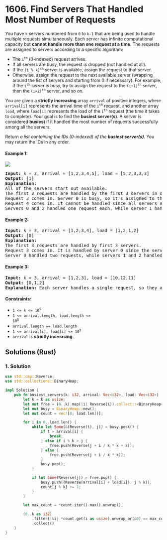 # 1606. Find Servers That Handled Most Number of Requests
You have `k` servers numbered from `0` to `k-1` that are being used to handle multiple requests simultaneously. Each server has infinite computational capacity but **cannot handle more than one request at a time**. The requests are assigned to servers according to a specific algorithm:

* The <code>i<sup>th</sup></code> (0-indexed) request arrives.
* If all servers are busy, the request is dropped (not handled at all).
* If the <code>(i % k)<sup>th</sup></code> server is available, assign the request to that server.
* Otherwise, assign the request to the next available server (wrapping around the list of servers and starting from 0 if necessary). For example, if the <code>i<sup>th</sup></code> server is busy, try to assign the request to the <code>(i+1)<sup>th</sup></code> server, then the <code>(i+2)<sup>th</sup></code> server, and so on.

You are given a **strictly increasing** array `arrival` of positive integers, where `arrival[i]` represents the arrival time of the <code>i<sup>th</sup></code> request, and another array `load`, where `load[i]` represents the load of the <code>i<sup>th</sup></code> request (the time it takes to complete). Your goal is to find the **busiest server(s)**. A server is considered **busiest** if it handled the most number of requests successfully among all the servers.

Return *a list containing the IDs (0-indexed) of the **busiest server(s)***. You may return the IDs in any order.

#### Example 1:
![](https://assets.leetcode.com/uploads/2020/09/08/load-1.png)
<pre>
<strong>Input:</strong> k = 3, arrival = [1,2,3,4,5], load = [5,2,3,3,3]
<strong>Output:</strong> [1]
<strong>Explanation:</strong>
All of the servers start out available.
The first 3 requests are handled by the first 3 servers in order.
Request 3 comes in. Server 0 is busy, so it's assigned to the next available server, which is 1.
Request 4 comes in. It cannot be handled since all servers are busy, so it is dropped.
Servers 0 and 2 handled one request each, while server 1 handled two requests. Hence server 1 is the busiest server.
</pre>

#### Example 2:
<pre>
<strong>Input:</strong> k = 3, arrival = [1,2,3,4], load = [1,2,1,2]
<strong>Output:</strong> [0]
<strong>Explanation:</strong>
The first 3 requests are handled by first 3 servers.
Request 3 comes in. It is handled by server 0 since the server is available.
Server 0 handled two requests, while servers 1 and 2 handled one request each. Hence server 0 is the busiest server.
</pre>

#### Example 3:
<pre>
<strong>Input:</strong> k = 3, arrival = [1,2,3], load = [10,12,11]
<strong>Output:</strong> [0,1,2]
<strong>Explanation:</strong> Each server handles a single request, so they are all considered the busiest.
</pre>

#### Constraints:
* <code>1 <= k <= 10<sup>5</sup></code>
* <code>1 <= arrival.length, load.length <= 10<sup>5</sup></code>
* `arrival.length == load.length`
* <code>1 <= arrival[i], load[i] <= 10<sup>9</sup></code>
* `arrival` is **strictly increasing**.

## Solutions (Rust)

### 1. Solution
```Rust
use std::cmp::Reverse;
use std::collections::BinaryHeap;

impl Solution {
    pub fn busiest_servers(k: i32, arrival: Vec<i32>, load: Vec<i32>) -> Vec<i32> {
        let k = k as usize;
        let mut free = (0..k).map(|i| Reverse(i)).collect::<BinaryHeap<_>>();
        let mut busy = BinaryHeap::new();
        let mut count = vec![0; load.len()];

        for i in 0..load.len() {
            while let Some(&(Reverse(t), j)) = busy.peek() {
                if t > arrival[i] {
                    break;
                } else if i % k > j {
                    free.push(Reverse(j + i / k * k + k));
                } else {
                    free.push(Reverse(j + i / k * k));
                }
                busy.pop();
            }

            if let Some(Reverse(j)) = free.pop() {
                busy.push((Reverse(arrival[i] + load[i]), j % k));
                count[j % k] += 1;
            }
        }

        let max_count = *count.iter().max().unwrap();

        (0..k as i32)
            .filter(|&i| *count.get(i as usize).unwrap_or(&0) == max_count)
            .collect()
    }
}
```
